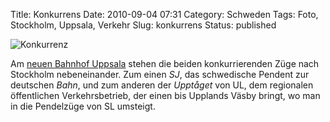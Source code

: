 Title: Konkurrens
Date: 2010-09-04 07:31
Category: Schweden
Tags: Foto, Stockholm, Uppsala, Verkehr
Slug: konkurrens
Status: published

![Konkurrenz](/pic/konkurransulsj_s.jpg "Konkurrenz")

Am [neuen Bahnhof
Uppsala](http://www.fiket.de/2010/04/13/neuer-bahnhof-uppsala/) stehen
die beiden konkurrierenden Züge nach Stockholm nebeneinander. Zum einen
*SJ*, das schwedische Pendent zur deutschen *Bahn*, und zum anderen der
*Upptåget* von UL, dem regionalen öffentlichen Verkehrsbetrieb, der
einen bis Upplands Väsby bringt, wo man in die Pendelzüge von SL
umsteigt.

